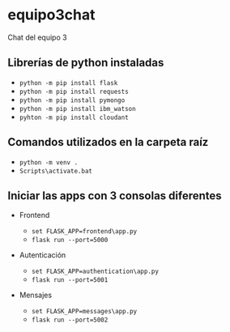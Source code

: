 # equipo3chat
Chat del equipo 3

## Librerías de python instaladas
- `python -m pip install flask`
- `python -m pip install requests`
- `python -m pip install pymongo`
- `python -m pip install ibm_watson`
- `pyhton -m pip install cloudant`

## Comandos utilizados en la carpeta raíz
- `python -m venv .`
- `Scripts\activate.bat`

## Iniciar las apps con 3 consolas diferentes 
- Frontend
    - `set FLASK_APP=frontend\app.py`
    - `flask run --port=5000`

- Autenticación
    - `set FLASK_APP=authentication\app.py`
    - `flask run --port=5001`

- Mensajes
    - `set FLASK_APP=messages\app.py`
    - `flask run --port=5002`
